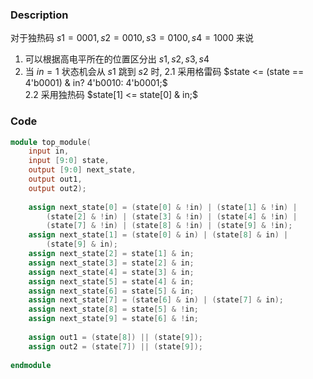 ### Description
对于独热码 $s1 = 0001, s2 = 0010, s3 = 0100, s4 = 1000$ 来说

1. 可以根据高电平所在的位置区分出 $s1, s2, s3, s4$
2. 当 $in=1$ 状态机会从 $s1$ 跳到 $s2$ 时, 
2.1 采用格雷码  $state <= (state == 4'b0001) & in? 4'b0010: 4'b0001;$    
2.2 采用独热码  $state[1] <= state[0] & in;$

### Code

``` verilog
module top_module(
    input in,
    input [9:0] state,
    output [9:0] next_state,
    output out1,
    output out2); 
    
    assign next_state[0] = (state[0] & !in) | (state[1] & !in) | 
        (state[2] & !in) | (state[3] & !in) | (state[4] & !in) |
        (state[7] & !in) | (state[8] & !in) | (state[9] & !in);
    assign next_state[1] = (state[0] & in) | (state[8] & in) |
        (state[9] & in);
    assign next_state[2] = state[1] & in;
    assign next_state[3] = state[2] & in;
    assign next_state[4] = state[3] & in;
    assign next_state[5] = state[4] & in;
    assign next_state[6] = state[5] & in;
    assign next_state[7] = (state[6] & in) | (state[7] & in);
    assign next_state[8] = state[5] & !in;
    assign next_state[9] = state[6] & !in;
    
    assign out1 = (state[8]) || (state[9]);
    assign out2 = (state[7]) || (state[9]);
            
endmodule

```
